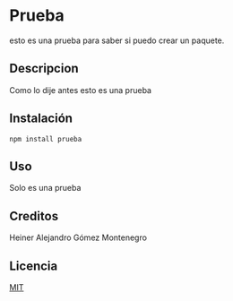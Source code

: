 # Prueba

esto es una prueba para saber si puedo crear un paquete.

## Descripcion

Como lo dije antes esto es una prueba

## Instalación 

```
npm install prueba
```

## Uso

Solo es una prueba

## Creditos 

Heiner Alejandro Gómez Montenegro

## Licencia

[MIT](https://opensource.org/licenses/MIT)


